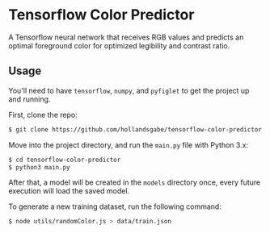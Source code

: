 # Tensorflow Color Predictor

A Tensorflow neural network that receives RGB values and predicts an optimal foreground color for optimized legibility and contrast ratio.

## Usage

You'll need to have `tensorflow`, `numpy`, and `pyfiglet` to get the project up and running.

First, clone the repo:

```sh
$ git clone https://github.com/hollandsgabe/tensorflow-color-predictor
```

Move into the project directory, and run the `main.py` file with Python 3.x:

```sh
$ cd tensorflow-color-predictor
$ python3 main.py
```

After that, a model will be created in the `models` directory once, every future execution will load the saved model.

To generate a new training dataset, run the following command:

```sh
$ node utils/randomColor.js > data/train.json
```
